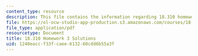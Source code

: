 ```yaml
---
content_type: resource
description: This file contains the information regarding 18.310 homework 3 solutions.
file: https://ol-ocw-studio-app-production.s3.amazonaws.com/courses/18-310-principles-of-discrete-applied-mathematics-fall-2013/1240eaccf33fcaee613260cdd6b55a3f_MIT18_310F13_Homework3Sol.pdf
file_type: application/pdf
resourcetype: Document
title: 18.310 Homework 3 Solutions
uid: 1240eacc-f33f-caee-6132-60cdd6b55a3f
---
```

